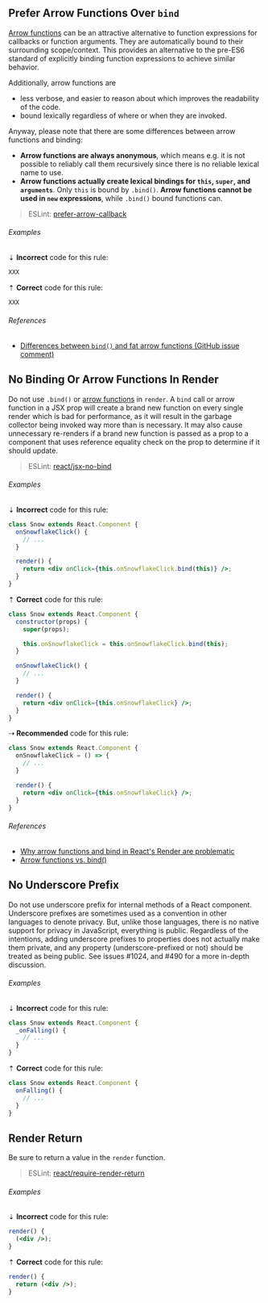 ## Prefer Arrow Functions Over `bind`

[Arrow functions][mdn-arrow_functions] can be an attractive alternative to function expressions for callbacks or function arguments. They are automatically bound to their surrounding scope/context. This provides an alternative to the pre-ES6 standard of explicitly binding function expressions to achieve similar behavior.

Additionally, arrow functions are

* less verbose, and easier to reason about which improves the readability of the code.
* bound lexically regardless of where or when they are invoked.

Anyway, please note that there are some differences between arrow functions and binding:

* **Arrow functions are always anonymous**, which means e.g. it is not possible to reliably call them recursively since there is no reliable lexical name to use.
* **Arrow functions actually create lexical bindings for `this`, `super`, and `arguments`**. Only `this` is bound by `.bind()`.
**Arrow functions cannot be used in `new` expressions**, while `.bind()` bound functions can.

> ESLint: [prefer-arrow-callback][eslint/prefer-arrow-callback]

###### Examples

⇣ **Incorrect** code for this rule:

```jsx
XXX
```

⇡ **Correct** code for this rule:

```jsx
XXX
```

###### References

* [Differences between `bind()` and fat arrow functions (GitHub issue comment)][ref-gh-getify/you-dont-know-js/513_comment]

## No Binding Or Arrow Functions In Render

Do not use `.bind()` or [arrow functions][mdn-arrow_functions] in `render`. A `bind` call or arrow function in a JSX prop will create a brand new function on every single render which is bad for performance, as it will result in the garbage collector being invoked way more than is necessary. It may also cause unnecessary re-renders if a brand new function is passed as a prop to a component that uses reference equality check on the prop to determine if it should update.

> ESLint: [react/jsx-no-bind][eslint-react/jsx-no-bind]

###### Examples

⇣ **Incorrect** code for this rule:

```jsx
class Snow extends React.Component {
  onSnowflakeClick() {
    // ...
  }

  render() {
    return <div onClick={this.onSnowflakeClick.bind(this)} />;
  }
}
```

⇡ **Correct** code for this rule:

```jsx
class Snow extends React.Component {
  constructor(props) {
    super(props);

    this.onSnowflakeClick = this.onSnowflakeClick.bind(this);
  }

  onSnowflakeClick() {
    // ...
  }

  render() {
    return <div onClick={this.onSnowflakeClick} />;
  }
}
```

⇢ **Recommended** code for this rule:

```jsx
class Snow extends React.Component {
  onSnowflakeClick = () => {
    // ...
  }

  render() {
    return <div onClick={this.onSnowflakeClick} />;
  }
}
```

###### References

* [Why arrow functions and bind in React's Render are problematic][ref-medium-arrow_funcs_bind_render]
* [Arrow functions vs. bind()][ref-2ality-arrow_func_vs_bind]

## No Underscore Prefix

Do not use underscore prefix for internal methods of a React component. Underscore prefixes are sometimes used as a convention in other languages to denote privacy. But, unlike those languages, there is no native support for privacy in JavaScript, everything is public. Regardless of the intentions, adding underscore prefixes to properties does not actually make them private, and any property (underscore-prefixed or not) should be treated as being public. See issues #1024, and #490 for a more in-depth discussion.

###### Examples

⇣ **Incorrect** code for this rule:

```jsx
class Snow extends React.Component {
  _onFalling() {
    // ...
  }
}
```

⇡ **Correct** code for this rule:

```jsx
class Snow extends React.Component {
  onFalling() {
    // ...
  }
}
```

## Render Return

Be sure to return a value in the `render` function.

> ESLint: [react/require-render-return][eslint-react/require-render-return]

###### Examples

⇣ **Incorrect** code for this rule:

```jsx
render() {
  (<div />);
}
```

⇡ **Correct** code for this rule:

```jsx
render() {
  return (<div />);
}
```

[eslint/prefer-arrow-callback]: https://eslint.org/docs/rules/prefer-arrow-callback
[eslint-react/require-render-return]: https://github.com/yannickcr/eslint-plugin-react/blob/master/docs/rules/require-render-return.md
[eslint-react/jsx-no-bind]: https://github.com/yannickcr/eslint-plugin-react/blob/master/docs/rules/jsx-no-bind.md
[mdn-arrow_functions]: https://developer.mozilla.org/en-US/docs/Web/JavaScript/Reference/Functions/Arrow_functions
[ref-medium-arrow_funcs_bind_render]: https://medium.freecodecamp.org/why-arrow-functions-and-bind-in-reacts-render-are-problematic-f1c08b060e36
[ref-2ality-arrow_func_vs_bind]: http://2ality.com/2016/02/arrow-functions-vs-bind.html
[ref-gh-getify/you-dont-know-js/513_comment]: https://github.com/getify/You-Dont-Know-JS/issues/513#issuecomment-130300480
